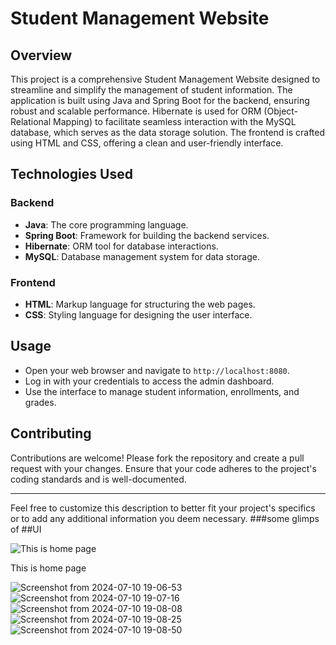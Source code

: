 

# Student Management Website

## Overview

This project is a comprehensive Student Management Website designed to streamline and simplify the management of student information. The application is built using Java and Spring Boot for the backend, ensuring robust and scalable performance. Hibernate is used for ORM (Object-Relational Mapping) to facilitate seamless interaction with the MySQL database, which serves as the data storage solution. The frontend is crafted using HTML and CSS, offering a clean and user-friendly interface.


## Technologies Used

### Backend
- **Java**: The core programming language.
- **Spring Boot**: Framework for building the backend services.
- **Hibernate**: ORM tool for database interactions.
- **MySQL**: Database management system for data storage.

### Frontend
- **HTML**: Markup language for structuring the web pages.
- **CSS**: Styling language for designing the user interface.



## Usage

- Open your web browser and navigate to `http://localhost:8080`.
- Log in with your credentials to access the admin dashboard.
- Use the interface to manage student information, enrollments, and grades.

## Contributing

Contributions are welcome! Please fork the repository and create a pull request with your changes. Ensure that your code adheres to the project's coding standards and is well-documented.



---

Feel free to customize this description to better fit your project's specifics or to add any additional information you deem necessary.
###some glimps of ##UI


![This is home page](https://github.com/ashutoshark/StudentManagemt/assets/77884842/e6c84662-6e1a-44f6-a870-2d927dff16fd)

This is home page

![Screenshot from 2024-07-10 19-06-53](https://github.com/ashutoshark/StudentManagemt/assets/77884842/c35cf957-9c34-4f50-b05b-49e9505f93ee)
![Screenshot from 2024-07-10 19-07-16](https://github.com/ashutoshark/StudentManagemt/assets/77884842/b53696d8-b03f-479e-b966-e74b9d7d7587)
![Screenshot from 2024-07-10 19-08-08](https://github.com/ashutoshark/StudentManagemt/assets/77884842/ec04c10e-e4ee-4cef-91e0-afdcf756b297)
![Screenshot from 2024-07-10 19-08-25](https://github.com/ashutoshark/StudentManagemt/assets/77884842/26d65747-afc9-4593-98f0-cc8996b5ceed)
![Screenshot from 2024-07-10 19-08-50](https://github.com/ashutoshark/StudentManagemt/assets/77884842/121cf161-84ee-432f-8d05-4c9c6c6c642f)

